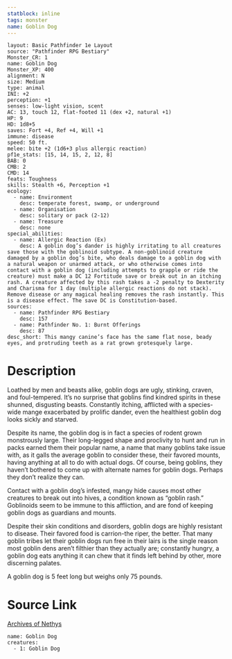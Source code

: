 ```yaml
---
statblock: inline
tags: monster
name: Goblin Dog
---
```

```statblock
layout: Basic Pathfinder 1e Layout
source: "Pathfinder RPG Bestiary"
Monster_CR: 1
name: Goblin Dog
Monster_XP: 400
alignment: N
size: Medium
type: animal
INI: +2
perception: +1
senses: low-light vision, scent
AC: 13, touch 12, flat-footed 11 (dex +2, natural +1)
HP: 9
HD: 1d8+5
saves: Fort +4, Ref +4, Will +1
immune: disease
speed: 50 ft.
melee: bite +2 (1d6+3 plus allergic reaction)
pf1e_stats: [15, 14, 15, 2, 12, 8]
BAB: 0
CMB: 2
CMD: 14
feats: Toughness
skills: Stealth +6, Perception +1
ecology:
  - name: Environment
    desc: temperate forest, swamp, or underground
  - name: Organisation
    desc: solitary or pack (2-12)
  - name: Treasure
    desc: none
special_abilities:
  - name: Allergic Reaction (Ex)
    desc: A goblin dog’s dander is highly irritating to all creatures save those with the goblinoid subtype. A non-goblinoid creature damaged by a goblin dog’s bite, who deals damage to a goblin dog with a natural weapon or unarmed attack, or who otherwise comes into contact with a goblin dog (including attempts to grapple or ride the creature) must make a DC 12 Fortitude save or break out in an itching rash. A creature affected by this rash takes a -2 penalty to Dexterity and Charisma for 1 day (multiple allergic reactions do not stack). Remove disease or any magical healing removes the rash instantly. This is a disease effect. The save DC is Constitution-based.
sources:
  - name: Pathfinder RPG Bestiary
    desc: 157
  - name: Pathfinder No. 1: Burnt Offerings
    desc: 87
desc_short: This mangy canine’s face has the same flat nose, beady eyes, and protruding teeth as a rat grown grotesquely large.
```
# Description
Loathed by men and beasts alike, goblin dogs are ugly, stinking, craven, and foul-tempered. It’s no surprise that goblins find kindred spirits in these shunned, disgusting beasts. Constantly itching, afflicted with a species-wide mange exacerbated by prolific dander, even the healthiest goblin dog looks sickly and starved.

Despite its name, the goblin dog is in fact a species of rodent grown monstrously large. Their long-legged shape and proclivity to hunt and run in packs earned them their popular name, a name that many goblins take issue with, as it galls the average goblin to consider these, their favored mounts, having anything at all to do with actual dogs. Of course, being goblins, they haven’t bothered to come up with alternate names for goblin dogs. Perhaps they don’t realize they can.

Contact with a goblin dog’s infested, mangy hide causes most other creatures to break out into hives, a condition known as “goblin rash.” Goblinoids seem to be immune to this affliction, and are fond of keeping goblin dogs as guardians and mounts.

Despite their skin conditions and disorders, goblin dogs are highly resistant to disease. Their favored food is carrion-the riper, the better. That many goblin tribes let their goblin dogs run free in their lairs is the single reason most goblin dens aren’t filthier than they actually are; constantly hungry, a goblin dog eats anything it can chew that it finds left behind by other, more discerning palates.

A goblin dog is 5 feet long but weighs only 75 pounds.
# Source Link
[Archives of Nethys](https://aonprd.com/MonsterDisplay.aspx?ItemName=Goblin%20Dog)
```encounter-table
name: Goblin Dog
creatures:
  - 1: Goblin Dog
```

